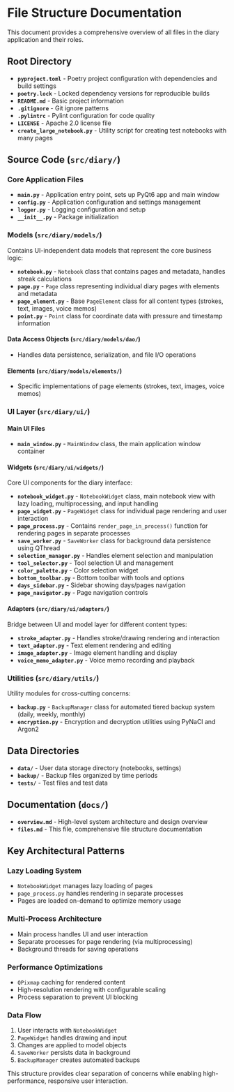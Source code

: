 # File Structure Documentation

This document provides a comprehensive overview of all files in the diary application and their roles.

## Root Directory

- **`pyproject.toml`** - Poetry project configuration with dependencies and build settings
- **`poetry.lock`** - Locked dependency versions for reproducible builds
- **`README.md`** - Basic project information
- **`.gitignore`** - Git ignore patterns
- **`.pylintrc`** - Pylint configuration for code quality
- **`LICENSE`** - Apache 2.0 license file
- **`create_large_notebook.py`** - Utility script for creating test notebooks with many pages

## Source Code (`src/diary/`)

### Core Application Files

- **`main.py`** - Application entry point, sets up PyQt6 app and main window
- **`config.py`** - Application configuration and settings management
- **`logger.py`** - Logging configuration and setup
- **`__init__.py`** - Package initialization

### Models (`src/diary/models/`)

Contains UI-independent data models that represent the core business logic:

- **`notebook.py`** - `Notebook` class that contains pages and metadata, handles streak calculations
- **`page.py`** - `Page` class representing individual diary pages with elements and metadata
- **`page_element.py`** - Base `PageElement` class for all content types (strokes, text, images, voice memos)
- **`point.py`** - `Point` class for coordinate data with pressure and timestamp information

#### Data Access Objects (`src/diary/models/dao/`)

- Handles data persistence, serialization, and file I/O operations

#### Elements (`src/diary/models/elements/`)

- Specific implementations of page elements (strokes, text, images, voice memos)

### UI Layer (`src/diary/ui/`)

#### Main UI Files

- **`main_window.py`** - `MainWindow` class, the main application window container

#### Widgets (`src/diary/ui/widgets/`)

Core UI components for the diary interface:

- **`notebook_widget.py`** - `NotebookWidget` class, main notebook view with lazy loading, multiprocessing, and input handling
- **`page_widget.py`** - `PageWidget` class for individual page rendering and user interaction
- **`page_process.py`** - Contains `render_page_in_process()` function for rendering pages in separate processes
- **`save_worker.py`** - `SaveWorker` class for background data persistence using QThread
- **`selection_manager.py`** - Handles element selection and manipulation
- **`tool_selector.py`** - Tool selection UI and management
- **`color_palette.py`** - Color selection widget
- **`bottom_toolbar.py`** - Bottom toolbar with tools and options
- **`days_sidebar.py`** - Sidebar showing days/pages navigation
- **`page_navigator.py`** - Page navigation controls

#### Adapters (`src/diary/ui/adapters/`)

Bridge between UI and model layer for different content types:

- **`stroke_adapter.py`** - Handles stroke/drawing rendering and interaction
- **`text_adapter.py`** - Text element rendering and editing
- **`image_adapter.py`** - Image element handling and display
- **`voice_memo_adapter.py`** - Voice memo recording and playback

### Utilities (`src/diary/utils/`)

Utility modules for cross-cutting concerns:

- **`backup.py`** - `BackupManager` class for automated tiered backup system (daily, weekly, monthly)
- **`encryption.py`** - Encryption and decryption utilities using PyNaCl and Argon2

## Data Directories

- **`data/`** - User data storage directory (notebooks, settings)
- **`backup/`** - Backup files organized by time periods
- **`tests/`** - Test files and test data

## Documentation (`docs/`)

- **`overview.md`** - High-level system architecture and design overview
- **`files.md`** - This file, comprehensive file structure documentation

## Key Architectural Patterns

### Lazy Loading System
- `NotebookWidget` manages lazy loading of pages
- `page_process.py` handles rendering in separate processes
- Pages are loaded on-demand to optimize memory usage

### Multi-Process Architecture
- Main process handles UI and user interaction
- Separate processes for page rendering (via multiprocessing)
- Background threads for saving operations

### Performance Optimizations
- `QPixmap` caching for rendered content
- High-resolution rendering with configurable scaling
- Process separation to prevent UI blocking

### Data Flow
1. User interacts with `NotebookWidget`
2. `PageWidget` handles drawing and input
3. Changes are applied to model objects
4. `SaveWorker` persists data in background
5. `BackupManager` creates automated backups

This structure provides clear separation of concerns while enabling high-performance, responsive user interaction.